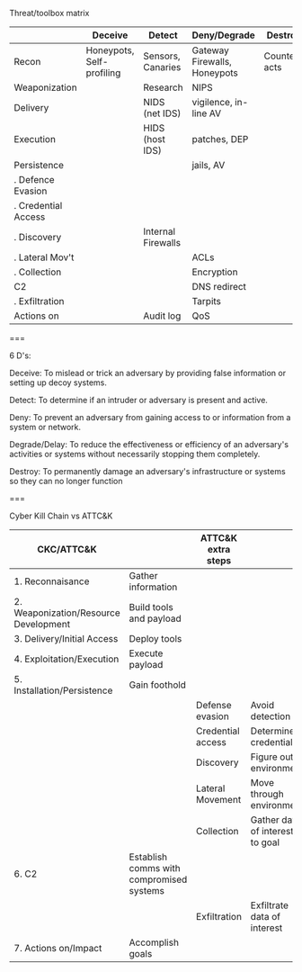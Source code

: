 Threat/toolbox matrix

|                       | Deceive                           | Detect                | Deny/Degrade                                 |   Destroy              |
| -------------         | ---------------                   | --------              | --------------                               | ---------              |
| Recon                 | Honeypots, Self-profiling         | Sensors, Canaries     | Gateway Firewalls, Honeypots                 | Counter-acts           |
| Weaponization         |                                   | Research              | NIPS                                         |                        |                     
| Delivery              |                                   | NIDS (net IDS)        | vigilence, in-line AV                        |                        |                       
| Execution             |                                   | HIDS (host IDS)       | patches, DEP                                 |                        |                       
| Persistence           |                                   |                       | jails, AV                                    |                        |                       
| .  Defence Evasion    |                                   |                       |                                              |                        |                       
| .  Credential Access  |                                   |                       |                                              |                        |                       
| .  Discovery          |                                   | Internal Firewalls    |                                              |                        |                       
| .  Lateral Mov't      |                                   |                       | ACLs                                         |                        |                       
| .  Collection         |                                   |                       | Encryption                                   |                        |                       
| C2                    |                                   |                       | DNS redirect                                 |                        |                       
| .  Exfiltration       |                                   |                       | Tarpits                                      |                        |                       
| Actions on            |                                   | Audit log             | QoS                                          |                        |                           

===

6 D's:

Deceive:            To mislead or trick an adversary by providing false information or setting up decoy systems. 

Detect:             To determine if an intruder or adversary is present and active.

Deny:               To prevent an adversary from gaining access to or information from a system or network. 

Degrade/Delay:      To reduce the effectiveness or efficiency of an adversary's activities or systems without necessarily stopping them completely. 

Destroy:            To permanently damage an adversary's infrastructure or systems so they can no longer function

===

Cyber Kill Chain vs ATTC&K

| CKC/ATTC&K                                |                                          | ATTC&K extra steps     |                                           |
| -----------------                         | ---------------------------------------- | --------------------   | ----------------------------------------  |
| 1.  Reconnaisance                         | Gather information                       |                        |                                           |
| 2.  Weaponization/Resource Development    | Build tools and payload                  |                        |                                           |
| 3.  Delivery/Initial Access               | Deploy tools                             |                        |                                           |
| 4.  Exploitation/Execution                | Execute payload                          |                        |                                           |
| 5.  Installation/Persistence              | Gain foothold                            |                        |                                           |
|                                           |                                          | Defense evasion        | Avoid detection                           |
|                                           |                                          | Credential access      | Determine credentials                     |
|                                           |                                          | Discovery              | Figure out environment                    |
|                                           |                                          | Lateral Movement       | Move through environment                  |
|                                           |                                          | Collection             | Gather data of interest to goal           |
| 6.  C2                                    | Establish comms with compromised systems |                        |                                           |
|                                           |                                          | Exfiltration           | Exfiltrate data of interest               |
| 7.  Actions on/Impact                     | Accomplish goals                         |                        |                                           |